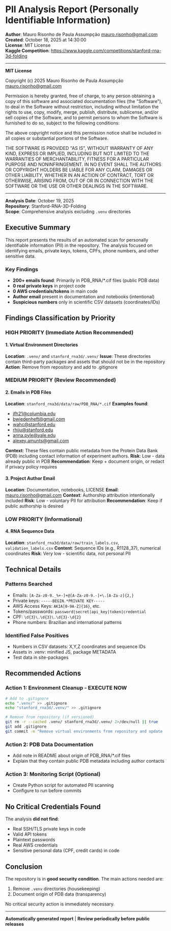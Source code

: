# PII Analysis Report (Personally Identifiable Information)

**Author**: Mauro Risonho de Paula Assumpção <mauro.risonho@gmail.com>  
**Created**: October 18, 2025 at 14:30:00  
**License**: MIT License  
**Kaggle Competition**: https://www.kaggle.com/competitions/stanford-rna-3d-folding  

---

**MIT License**

Copyright (c) 2025 Mauro Risonho de Paula Assumpção <mauro.risonho@gmail.com>

Permission is hereby granted, free of charge, to any person obtaining a copy of this software and associated documentation files (the "Software"), to deal in the Software without restriction, including without limitation the rights to use, copy, modify, merge, publish, distribute, sublicense, and/or sell copies of the Software, and to permit persons to whom the Software is furnished to do so, subject to the following conditions:

The above copyright notice and this permission notice shall be included in all copies or substantial portions of the Software.

THE SOFTWARE IS PROVIDED "AS IS", WITHOUT WARRANTY OF ANY KIND, EXPRESS OR IMPLIED, INCLUDING BUT NOT LIMITED TO THE WARRANTIES OF MERCHANTABILITY, FITNESS FOR A PARTICULAR PURPOSE AND NONINFRINGEMENT. IN NO EVENT SHALL THE AUTHORS OR COPYRIGHT HOLDERS BE LIABLE FOR ANY CLAIM, DAMAGES OR OTHER LIABILITY, WHETHER IN AN ACTION OF CONTRACT, TORT OR OTHERWISE, ARISING FROM, OUT OF OR IN CONNECTION WITH THE SOFTWARE OR THE USE OR OTHER DEALINGS IN THE SOFTWARE.

---


**Analysis Date**: October 19, 2025  
**Repository**: Stanford-RNA-3D-Folding  
**Scope**: Comprehensive analysis excluding `.venv` directories  

## Executive Summary

This report presents the results of an automated scan for personally identifiable information (PII) in the repository. The analysis focused on identifying emails, private keys, tokens, CPFs, phone numbers, and other sensitive data.

### Key Findings

- **200+ emails found**: Primarily in PDB_RNA/*.cif files (public PDB data)
- **0 real private keys** in project code
- **0 AWS credentials/tokens** in main code
- **Author email** present in documentation and notebooks (intentional)
- **Suspicious numbers** only in scientific CSV datasets (coordinates/IDs)

## Findings Classification by Priority

### HIGH PRIORITY (Immediate Action Recommended)

#### 1. Virtual Environment Directories
**Location**: `.venv/` and `stanford_rna3d/.venv/`
**Issue**: These directories contain third-party packages and assets that should not be in the repository
**Action**: Remove from repository and add to .gitignore

### MEDIUM PRIORITY (Review Recommended)

#### 2. Emails in PDB Files
**Location**: `stanford_rna3d/data/raw/PDB_RNA/*.cif`
**Examples found**:
- jfh21@columbia.edu
- bwiedenheft@gmail.com  
- wahc@stanford.edu
- rhiju@stanford.edu
- anna.pyle@yale.edu
- alexey.amunts@gmail.com

**Context**: These files contain public metadata from the Protein Data Bank (PDB) including contact information of experiment authors.
**Risk**: Low - data already public in PDB
**Recommendation**: Keep + document origin, or redact if privacy policy requires

#### 3. Project Author Email
**Location**: Documentation, notebooks, LICENSE
**Email**: mauro.risonho@gmail.com
**Context**: Authorship attribution intentionally included
**Risk**: Low - voluntary PII for attribution
**Recommendation**: Keep if public authorship is desired

### LOW PRIORITY (Informational)

#### 4. RNA Sequence Data
**Location**: `stanford_rna3d/data/raw/train_labels.csv`, `validation_labels.csv`
**Content**: Sequence IDs (e.g., R1128_37), numerical coordinates
**Risk**: Very low - scientific data, not personal PII

## Technical Details

### Patterns Searched
- Emails: `[A-Za-z0-9._%+-]+@[A-Za-z0-9.-]+\.[A-Za-z]{2,}`
- Private keys: `-----BEGIN.*PRIVATE KEY-----`
- AWS Access Keys: `AKIA[0-9A-Z]{16}`, etc.
- Tokens/passwords: `password|secret|api_key|token|credential`
- CPF: `\d{3}\.\d{3}\.\d{3}-\d{2}`
- Phone numbers: Brazilian and international patterns

### Identified False Positives
- Numbers in CSV datasets: X,Y,Z coordinates and sequence IDs
- Assets in .venv: minified JS, package METADATA
- Test data in site-packages

## Recommended Actions

### Action 1: Environment Cleanup - EXECUTE NOW
```bash
# Add to .gitignore
echo ".venv/" >> .gitignore
echo "stanford_rna3d/.venv/" >> .gitignore

# Remove from repository (if versioned)
git rm -r --cached .venv/ stanford_rna3d/.venv/ 2>/dev/null || true
git add .gitignore
git commit -m "Remove virtual environments from repository and update .gitignore"
```

### Action 2: PDB Data Documentation
- Add note in README about origin of PDB_RNA/*.cif files
- Explain that they contain public PDB metadata including author contacts

### Action 3: Monitoring Script (Optional)
- Create Python script for automated PII scanning
- Configure to run before commits

## No Critical Credentials Found

The analysis **did not find**:
- Real SSH/TLS private keys in code
- Valid API tokens
- Plaintext passwords
- Real AWS credentials
- Sensitive personal data (CPF, credit cards) in code

## Conclusion

The repository is in **good security condition**. The main actions needed are:
1. Remove `.venv` directories (housekeeping)
2. Document origin of PDB data (transparency)

No critical security action is immediately necessary.

---
**Automatically generated report** | **Review periodically before public releases**